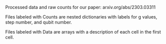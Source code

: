 Processed data and raw counts for our paper: arxiv.org/abs/2303.03311

Files labeled with Counts are nested dictionaries with labels for g values, step number, and qubit number.

Files labeled with Data are arrays with a description of each cell in the first cell.
